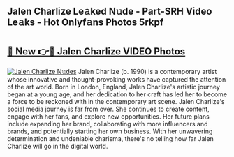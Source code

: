 ## Jalen Charlize Le𝚊ked N𝚞de - Part-SRH Video Le𝚊ks - Hot Onlyf𝚊ns Photos 5rkpf

# <h2><a href="http://ab99526.deff.icu/?id=Jalen+Charlize">🔗 New 👉🔴 Jalen Charlize VIDEO Photos</a></h2>

[![Jalen Charlize N𝚞des](https://i.imgur.com/rIISA9y.gif)](http://ab99526.deff.icu/?id=Jalen+Charlize)
Jalen Charlize (b. 1990) is a contemporary artist whose innovative and thought-provoking works have captured the attention of the art world. Born in London, England, Jalen Charlize's artistic journey began at a young age, and her dedication to her craft has led her to become a force to be reckoned with in the contemporary art scene. Jalen Charlize's social media journey is far from over. She continues to create content, engage with her fans, and explore new opportunities. Her future plans include expanding her brand, collaborating with more influencers and brands, and potentially starting her own business. With her unwavering determination and undeniable charisma, there's no telling how far Jalen Charlize will go in the digital world.
